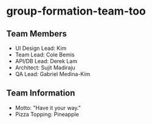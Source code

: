 # group-formation-team-too

## Team Members
* UI Design Lead: Kim
* Team Lead: Cole Bemis
* API/DB Lead: Derek Lam
* Architect: Sujit Madiraju
* QA Lead: Gabriel Medina-Kim

## Team Information
* Motto: "Have it your way."
* Pizza Topping: Pineapple

